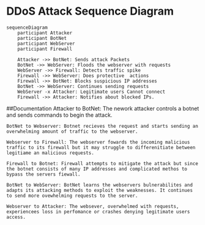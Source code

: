 # DDoS Attack Sequence Diagram

  
```mermaid
sequenceDiagram
    participant Attacker
    participant BotNet
    participant WebServer
    participant Firewall

    Attacker ->> BotNet: Sends attack Packets
    BotNet ->> WebServer: Floods the webserver with requests
    WebServer ->> Firewall: Detects traffic spike
    Firewall ->> WebServer: Does protective  actions
    Firewall ->> BotNet: Blocks suspicious IP addresses
    BotNet ->> WebServer: Continues sending requests
    WebServer -x Attacker: Legitimate users Cannot connect
    Firewall ->> Attacker: Notifies about blocked IPs.

```
##Documentation
    Attacker to BotNet: The nework attacker controls a botnet and sends commands to begin the attack.
    
    BotNet to Webserver: Botnet recieves the request and starts sending an overwhelming amount of traffic to the webserver.
    
    Webserver to Firewall: The webserver fowards the incoming malicious traffic to its firewall but it may struggle to differenitiate between legitiame an malicious requests.

    Firewall to Botnet: Firewall attempts to mitigate the attack but since the botnet consists of many IP addresses and complicated methos to bypass the servers fiewall.
    
    BotNet to WebServer: BotNet learns the webservers bulnerabilites and adapts its attacking methods to exploit the weaknesses. It continues to send more ovewhelming requests to the server.
    
    Webserver to Attacker: The websever, overwhelmed with requests, experiencees loss in perfomance or crashes denying legitimate users access.
